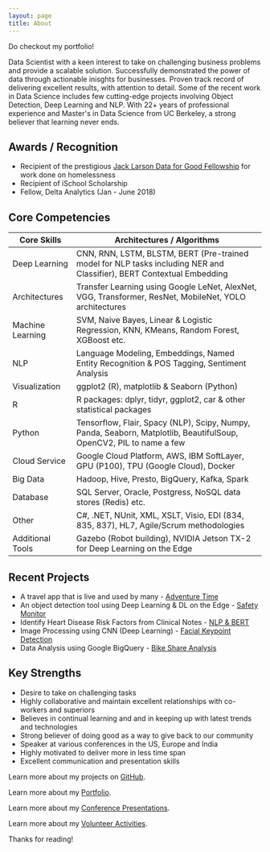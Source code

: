 ```yaml
---
layout: page
title: About
---
```


<p class="message">
  Do checkout my portfolio!
</p>

Data Scientist with a keen interest to take on challenging business problems and provide a scalable solution.  Successfully demonstrated the power of data through actionable inisghts for businesses.  Proven track record of delivering excellent results, with attention to detail.  Some of the recent work in Data Science includes few cutting-edge projects involving Object Detection, Deep Learning and NLP.  With 22+ years of professional experience and Master's in Data Science from UC Berkeley, a strong believer that learning never ends.



## <strong>Awards / Recognition</strong>

* Recipient of the prestigious [Jack Larson Data for Good Fellowship](https://www.ischool.berkeley.edu/news/2019/fellowship-recipient-addresses-homelessness-bay-area-and-beyond-data-science) for work done on homelessness
* Recipient of iSchool Scholarship
* Fellow, Delta Analytics (Jan - June 2018)



## <strong>Core Competencies</strong>

|Core Skills       |Architectures / Algorithms   |
|------------------|-----------------------------|
| Deep Learning    | CNN, RNN, LSTM, BLSTM, BERT (Pre-trained model for NLP tasks including NER and Classifier), BERT Contextual Embedding |
| Architectures   | Transfer Learning using Google LeNet, AlexNet, VGG, Transformer, ResNet, MobileNet, YOLO architectures  |
| Machine Learning | SVM, Naive Bayes, Linear & Logistic Regression, KNN, KMeans, Random Forest, XGBoost etc. |
| NLP  |  Language Modeling, Embeddings, Named Entity Recognition & POS Tagging, Sentiment Analysis |
| Visualization    | ggplot2 (R), matplotlib & Seaborn (Python)  |
| R        | R packages: dplyr, tidyr, ggplot2, car & other statistical packages  |
| Python        | Tensorflow, Flair, Spacy (NLP), Scipy, Numpy, Panda, Seaborn, Matplotlib, BeautifulSoup, OpenCV2, PIL to name a few |
| Cloud Service | Google Cloud Platform, AWS, IBM SoftLayer, GPU (P100), TPU (Google Cloud), Docker  |
| Big Data      | Hadoop, Hive, Presto, BigQuery, Kafka, Spark  |
| Database      | SQL Server, Oracle, Postgress, NoSQL data stores (Redis) etc.  |
| Other         | C#, .NET, NUnit, XML, XSLT, Visio, EDI (834, 835, 837), HL7, Agile/Scrum methodologies |
| Additional Tools | Gazebo (Robot building), NVIDIA Jetson TX-2 for Deep Learning on the Edge |



## <strong>Recent Projects</strong>
 
*	A travel app that is live and used by many - [Adventure Time](http://www.adv-times.fun)
*	An object detection tool using Deep Learning & DL on the Edge - [Safety Monitor](https://drive.google.com/file/d/1eQ7mry8gOg7tdb72VMnNkVDXEsgsRyiO/view?usp=sharing)
*	Identify Heart Disease Risk Factors from Clinical Notes - [NLP & BERT](https://drive.google.com/file/d/1-hFvpmm9y6Czw-rYAeXivqavP7XbuApe/view?usp=sharing)
*	Image Processing using CNN (Deep Learning) - [Facial Keypoint Detection](https://drive.google.com/file/d/1vA1jdNDgCgMJC39fJbTjaBs7YuhvIq3Y/view?usp=sharing)
* Data Analysis using Google BigQuery - [Bike Share Analysis](https://drive.google.com/file/d/1Wvacb6odt7hZU5AZTZai-5ppq5gFEa1g/view?usp=sharing)


## <strong>Key Strengths</strong>
*	Desire to take on challenging tasks 
*	Highly collaborative and maintain excellent relationships with co-workers and superiors
*	Believes in continual learning and and in keeping up with latest trends and technologies
* Strong believer of doing good as a way to give back to our community
* Speaker at various conferences in the US, Europe and India
* Highly motivated to deliver more in less time span
* Excellent communication and presentation skills

Learn more about my projects on [GitHub](https://github.com/susub31).

Learn more about my [Portfolio](/portfolio).

Learn more about my [Conference Presentations](/Conferences).

Learn more about my [Volunteer Activities](/volunteer).

Thanks for reading!
